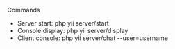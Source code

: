 Commands
* Server start: php yii server/start
* Console display: php yii server/display
* Client console: php yii server/chat --user=username

